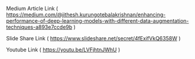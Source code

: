 Medium Article Link ( https://medium.com/@jithesh.kurungotebalakrishnan/enhancing-performance-of-deep-learning-models-with-different-data-augmentation-techniques-a893e7ccde9b )

Slide Share Link ( https://www.slideshare.net/secret/4fExifVkQ6358W )


Youtube Link ( https://youtu.be/LVFjhtnJWhU )
